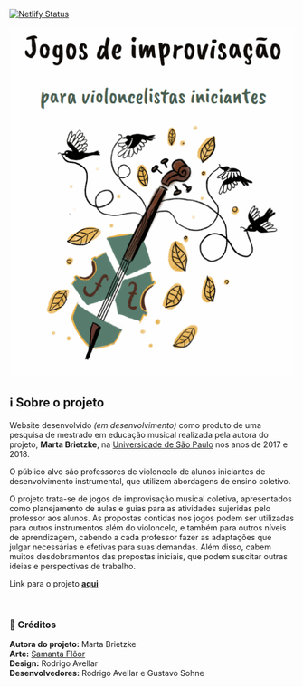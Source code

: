 [![Netlify Status](https://api.netlify.com/api/v1/badges/788f39bc-72ba-4f5f-99b2-53466fcd12be/deploy-status)](https://app.netlify.com/sites/martabrietzke/deploys)

<p align="center">
  <img src="src/assets/images/img-readme.png" style="background: white" alt="Jogos de improvisação">
</p>

## :information_source: **Sobre o projeto**

Website desenvolvido _(em desenvolvimento)_ como produto de uma pesquisa de mestrado em educação musical realizada pela autora do projeto, **Marta Brietzke**, na [Universidade de São Paulo](https://www5.usp.br/) nos anos de 2017 e 2018.

O público alvo são professores de violoncelo de alunos iniciantes de desenvolvimento instrumental, que utilizem abordagens de ensino coletivo.

O projeto trata-se de jogos de improvisação musical coletiva, apresentados como planejamento de aulas e guias para as atividades sujeridas pelo professor aos alunos.
As propostas contidas nos jogos podem ser utilizadas para outros instrumentos além do violoncelo, e também para outros níveis de aprendizagem, cabendo a cada professor fazer as adaptações que julgar necessárias e efetivas para suas demandas. Além disso, cabem muitos desdobramentos das propostas iniciais, que podem suscitar outras ideias e perspectivas de trabalho.

Link para o projeto **<a target="_blank" href="https://martabrietzke.netlify.app/">aqui</a>**

<br />

### :page_facing_up: Créditos

**Autora do projeto:** Marta Brietzke <br/>
**Arte:** <a target="__blank" href="https://www.samantafloor.com.br/">Samanta Flôor</a> <br/>
**Design:** Rodrigo Avellar <br/>
**Desenvolvedores:** Rodrigo Avellar e Gustavo Sohne <br/>
